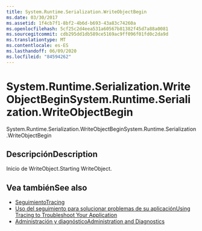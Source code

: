 ```yaml
---
title: System.Runtime.Serialization.WriteObjectBegin
ms.date: 03/30/2017
ms.assetid: 1f4cb7f1-8bf2-4b6d-b693-43a83c74260a
ms.openlocfilehash: 5cf25c2d4eea531a60567b81382f45d7a88a0081
ms.sourcegitcommit: cdb295dd1db589ce5169ac9ff096f01fd0c2da9d
ms.translationtype: MT
ms.contentlocale: es-ES
ms.lasthandoff: 06/09/2020
ms.locfileid: "84594262"
---
```

# <a name="systemruntimeserializationwriteobjectbegin"></a><span data-ttu-id="d3f25-102">System.Runtime.Serialization.WriteObjectBegin</span><span class="sxs-lookup"><span data-stu-id="d3f25-102">System.Runtime.Serialization.WriteObjectBegin</span></span>
<span data-ttu-id="d3f25-103">System.Runtime.Serialization.WriteObjectBegin</span><span class="sxs-lookup"><span data-stu-id="d3f25-103">System.Runtime.Serialization.WriteObjectBegin</span></span>  
  
## <a name="description"></a><span data-ttu-id="d3f25-104">Descripción</span><span class="sxs-lookup"><span data-stu-id="d3f25-104">Description</span></span>  
 <span data-ttu-id="d3f25-105">Inicio de WriteObject.</span><span class="sxs-lookup"><span data-stu-id="d3f25-105">Starting WriteObject.</span></span>  
  
## <a name="see-also"></a><span data-ttu-id="d3f25-106">Vea también</span><span class="sxs-lookup"><span data-stu-id="d3f25-106">See also</span></span>

- [<span data-ttu-id="d3f25-107">Seguimiento</span><span class="sxs-lookup"><span data-stu-id="d3f25-107">Tracing</span></span>](index.md)
- [<span data-ttu-id="d3f25-108">Uso del seguimiento para solucionar problemas de su aplicación</span><span class="sxs-lookup"><span data-stu-id="d3f25-108">Using Tracing to Troubleshoot Your Application</span></span>](using-tracing-to-troubleshoot-your-application.md)
- [<span data-ttu-id="d3f25-109">Administración y diagnóstico</span><span class="sxs-lookup"><span data-stu-id="d3f25-109">Administration and Diagnostics</span></span>](../index.md)
